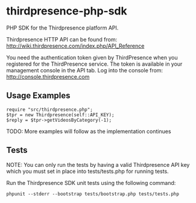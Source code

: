 thirdpresence-php-sdk
=====================

PHP SDK for the Thirdpresence platform API.

Thirdpresence HTTP API can be found from:
http://wiki.thirdpresence.com/index.php/API_Reference

You need the authentication token given by ThirdPresence when you
registered for the ThirdPresence service. The token is available
in your management console in the API tab. Log into the console from:
http://console.thirdpresence.com


Usage Examples
--------------

    require "src/thirdpresence.php";
    $tpr = new Thirdpresence(self::API_KEY);
    $reply = $tpr->getVideosByCategory(-1);


TODO: More examples will follow as the implementation continues


Tests
-----

NOTE: You can only run the tests by having a valid Thirdpresence API key
which you must set in place into tests/tests.php for running tests.

Run the Thirdpresence SDK unit tests using the following command:

    phpunit --stderr --bootstrap tests/bootstrap.php tests/tests.php
